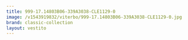 ```yaml
---
title: 999-17.14803B06-339A3038-CLE1129-0
image: /v1543919832/viterbo/999-17.14803B06-339A3038-CLE1129-0.jpg
brand: classic-collection
layout: vestito
---
```

